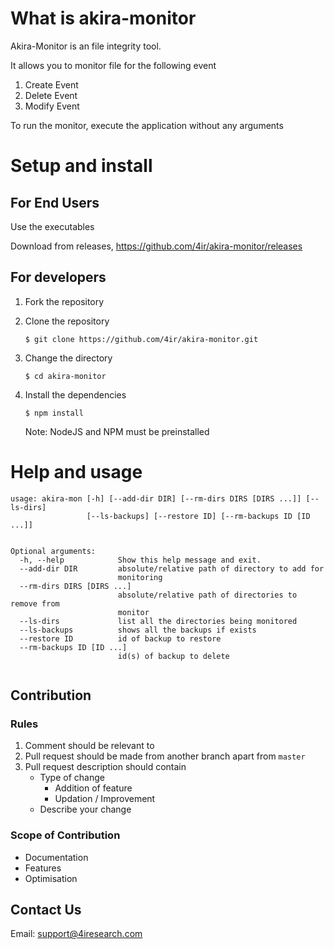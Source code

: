 # What is akira-monitor

Akira-Monitor is an file integrity tool. 

It allows you to monitor file for the following event
1. Create Event
2. Delete Event
3. Modify Event

To run the monitor, execute the application without any arguments


# Setup and install

## For End Users

Use the executables

Download from releases, https://github.com/4ir/akira-monitor/releases
  
## For developers
1. Fork the repository
2. Clone the repository
  
   ```
   $ git clone https://github.com/4ir/akira-monitor.git
   ```
3. Change the directory
  
   ```
   $ cd akira-monitor
   ```
4. Install the dependencies
  
   ```
   $ npm install
   ```
   Note: NodeJS and NPM must be preinstalled

# Help and usage

```
usage: akira-mon [-h] [--add-dir DIR] [--rm-dirs DIRS [DIRS ...]] [--ls-dirs]
                 [--ls-backups] [--restore ID] [--rm-backups ID [ID ...]]
                 

Optional arguments:
  -h, --help            Show this help message and exit.
  --add-dir DIR         absolute/relative path of directory to add for 
                        monitoring
  --rm-dirs DIRS [DIRS ...]
                        absolute/relative path of directories to remove from 
                        monitor
  --ls-dirs             list all the directories being monitored
  --ls-backups          shows all the backups if exists
  --restore ID          id of backup to restore
  --rm-backups ID [ID ...]
                        id(s) of backup to delete
                        
```

## Contribution

### Rules
1. Comment should be relevant to 
2. Pull request should be made from another branch apart from `master`
3. Pull request description should contain 
    + Type of change
      + Addition of feature
      + Updation / Improvement
    + Describe your change

### Scope of Contribution

+ Documentation
+ Features
+ Optimisation

## Contact Us

Email: support@4iresearch.com